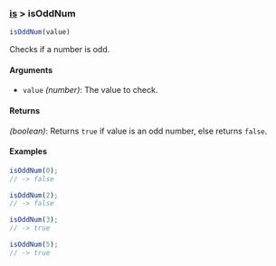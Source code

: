 ### [is](../) > isOddNum

```js
isOddNum(value)
```

Checks if a number is odd.

#### Arguments

- `value` _(number)_: The value to check.

#### Returns

_(boolean)_: Returns `true` if value is an odd number, else returns `false`.

#### Examples
```js
isOddNum(0);
// -> false

isOddNum(2);
// -> false

isOddNum(3);
// -> true

isOddNum(5);
// -> true
```
